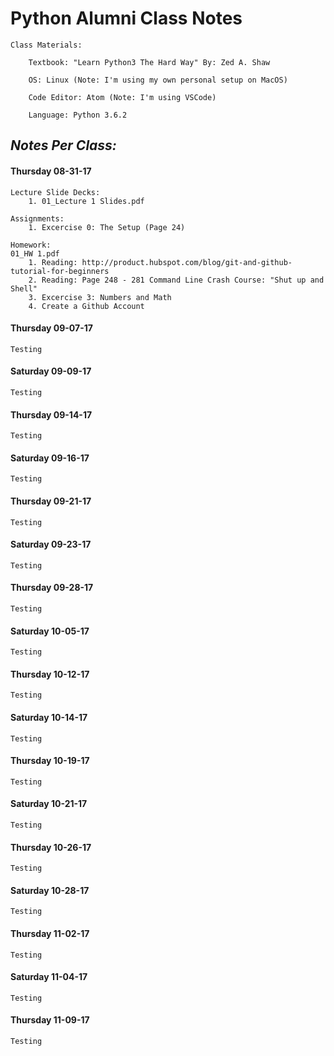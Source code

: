 # Python Alumni Class Notes
```
Class Materials:

    Textbook: "Learn Python3 The Hard Way" By: Zed A. Shaw

    OS: Linux (Note: I'm using my own personal setup on MacOS)

    Code Editor: Atom (Note: I'm using VSCode)

    Language: Python 3.6.2
```
## _Notes Per Class:_

#### **Thursday 08-31-17**

```
Lecture Slide Decks:
    1. 01_Lecture 1 Slides.pdf

Assignments:
    1. Excercise 0: The Setup (Page 24)

Homework: 
01_HW 1.pdf
    1. Reading: http://product.hubspot.com/blog/git-and-github-tutorial-for-beginners
    2. Reading: Page 248 - 281 Command Line Crash Course: "Shut up and Shell"
    3. Excercise 3: Numbers and Math
    4. Create a Github Account
```
#### **Thursday 09-07-17**
```
Testing
```
#### **Saturday 09-09-17**
```
Testing
```
#### **Thursday 09-14-17**
```
Testing
```
#### **Saturday 09-16-17**
```
Testing
```
#### **Thursday 09-21-17**
```
Testing
```
#### **Saturday 09-23-17**
```
Testing
```
#### **Thursday 09-28-17**
```
Testing
```
#### **Saturday 10-05-17**
```
Testing
```
#### **Thursday 10-12-17**
```
Testing
```
#### **Saturday 10-14-17**
```
Testing
```
#### **Thursday 10-19-17**
```
Testing
```
#### **Saturday 10-21-17**
```
Testing
```
#### **Thursday 10-26-17**
```
Testing
```
#### **Saturday 10-28-17**
```
Testing
```
#### **Thursday 11-02-17**
```
Testing
```
#### **Saturday 11-04-17**
```
Testing
```
#### **Thursday 11-09-17**
```
Testing
```